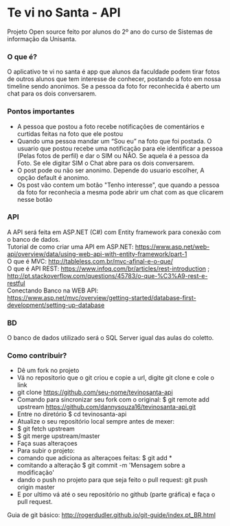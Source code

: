 # Te vi no Santa - API

Projeto Open source feito por alunos do 2º ano do curso de Sistemas de informação da Unisanta.

### O que é?
O aplicativo te vi no santa é app que alunos da faculdade podem tirar fotos de outros alunos que tem interesse de conhecer, postando a foto em nossa timeline sendo anonimos. Se a pessoa da foto for reconhecida é aberto um chat para os dois conversarem.

### Pontos importantes
- A pessoa que postou a foto recebe notificações de comentários e curtidas feitas na foto que ele postou
- Quando uma pessoa mandar um “Sou eu” na foto que foi postada. O usuario que postou recebe uma notificação para ele identificar a pessoa  (Pelas fotos de perfil) e dar o SIM ou NÃO. Se aquela é a pessoa da Foto. Se ele digitar SIM o Chat abre para os dois conversarem.
- O post pode ou não ser anonimo. Depende do usuario escolher, A opção default é anonimo.
- Os post vão contem um botão "Tenho interesse", que quando a pessoa da foto for reconhecia a mesma pode abrir um chat com as que clicarem nesse botão


### API
A API será feita em ASP.NET (C#) com Entity framework para conexão com o banco de dados.  
Tutorial de como criar uma API em ASP.NET: https://www.asp.net/web-api/overview/data/using-web-api-with-entity-framework/part-1  
O que é MVC: http://tableless.com.br/mvc-afinal-e-o-que/  
O que é API REST: https://www.infoq.com/br/articles/rest-introduction ; http://pt.stackoverflow.com/questions/45783/o-que-%C3%A9-rest-e-restful  
Conectando Banco na WEB API: https://www.asp.net/mvc/overview/getting-started/database-first-development/setting-up-database  

### BD
O banco de dados utilizado será o SQL Server igual das aulas do coletto.

### Como contribuir?
- Dê um fork no projeto
- Vá no repositorio que o git criou e copie a url, digite git clone e cole o link
- git clone https://github.com/seu-nome/tevinosanta-api
- Comando para sincronizar seu fork com o original: $ git remote add upstream https://github.com/dannysouza16/tevinosanta-api.git
- Entre no diretório $ cd tevinosanta-api
- Atualize o seu repositório local sempre antes de mexer:
 - $ git fetch upstream
 - $ git merge upstream/master
- Faça suas alteraçoes
- Para subir o projeto:
 - comando que adiciona as alteraçoes feitas: $ git add *
 - comitando a alteração $ git commit -m 'Mensagem sobre a modificação'
 - dando o push no projeto para que seja feito o pull request: git push origin master
- E por ultimo vá até o seu repositório no github (parte gráfica) e faça o pull request.

Guia de git básico: http://rogerdudler.github.io/git-guide/index.pt_BR.html
